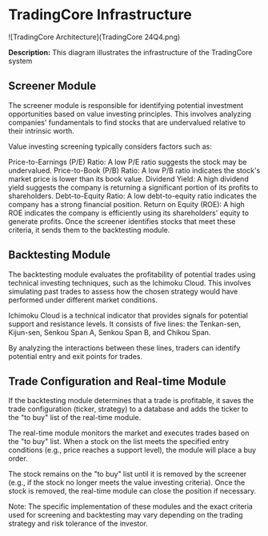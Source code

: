 # TradingCore Infrastructure
![TradingCore Architecture](TradingCore 24Q4.png)

**Description:**
This diagram illustrates the infrastructure of the TradingCore system
## Screener Module
The screener module is responsible for identifying potential investment opportunities based on value investing principles. This involves analyzing companies' fundamentals to find stocks that are undervalued relative to their intrinsic worth.

Value investing screening typically considers factors such as:

Price-to-Earnings (P/E) Ratio: A low P/E ratio suggests the stock may be undervalued.
Price-to-Book (P/B) Ratio: A low P/B ratio indicates the stock's market price is lower than its book value.
Dividend Yield: A high dividend yield suggests the company is returning a significant portion of its profits to shareholders.
Debt-to-Equity Ratio: A low debt-to-equity ratio indicates the company has a strong financial position.
Return on Equity (ROE): A high ROE indicates the company is efficiently using its shareholders' equity to generate profits.
Once the screener identifies stocks that meet these criteria, it sends them to the backtesting module.

## Backtesting Module
The backtesting module evaluates the profitability of potential trades using technical investing techniques, such as the Ichimoku Cloud. This involves simulating past trades to assess how the chosen strategy would have performed under different market conditions.

Ichimoku Cloud is a technical indicator that provides signals for potential support and resistance levels. It consists of five lines: the Tenkan-sen, Kijun-sen, Senkou Span A, Senkou Span B, and Chikou Span.

By analyzing the interactions between these lines, traders can identify potential entry and exit points for trades.

## Trade Configuration and Real-time Module
If the backtesting module determines that a trade is profitable, it saves the trade configuration (ticker, strategy) to a database and adds the ticker to the "to buy" list of the real-time module.

The real-time module monitors the market and executes trades based on the "to buy" list. When a stock on the list meets the specified entry conditions (e.g., price reaches a support level), the module will place a buy order.

The stock remains on the "to buy" list until it is removed by the screener (e.g., if the stock no longer meets the value investing criteria). Once the stock is removed, the real-time module can close the position if necessary.

Note: The specific implementation of these modules and the exact criteria used for screening and backtesting may vary depending on the trading strategy and risk tolerance of the investor.